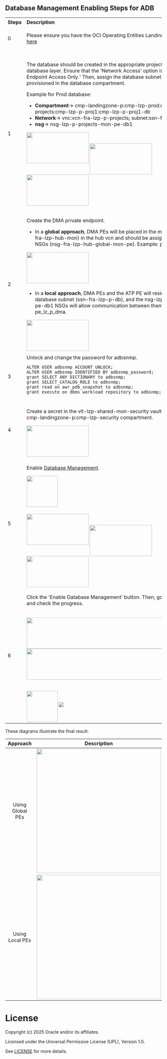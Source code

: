 
## **Database Management Enabling Steps for ADB**


<table>
<tbody>
<tr>
<th align="left">Steps</th>
<th align="left">Description</th>
<th align="left">Notes</th>
</tr>
<tr>

<td align="left" >0</td>
<td align="left">
 
Please ensure you have the OCI Operating Entities Landing Zone deployed 
[info here](https://github.com/oracle-devrel/technology-engineering/tree/main/landing-zones)
  



</td>
<td align="left"> 


</td>
</tr>

<tr>


<td align="left" >1</td>
<td align="left">
The database should be created in the appropriate project compartment at the database layer. Ensure that the 'Network Access' option is set to 'Private Endpoint Access Only.' Then, assign the database subnet and select the NSGs provisioned in the database compartment.

Example for Prod database: 

* **Compartment**-> cmp-landingzone-p:cmp-lzp-prod:cmp-lzp-p-projects:cmp-lzp-p-proj1:cmp-lzp-p-proj1-db
* **Network**-> vnc:vcn-fra-lzp-p-projects; subnet:ssn-fra-lzp-p-db
* **nsg**-> nsg-lzp-p-projects-mon-pe-db1
  

<img src="./images/DB_CMP.png" height="100" width="200" align="left">  

&nbsp; 

<img src="./images/DB_NET.png" height="100" width="200" align="left">

&nbsp; 

<img src="./images/DB_NSG.png" height="100" width="200" align="left">

&nbsp; 

</td>
<td align="left"> 

If the database was created previously, ensure it is placed in the correct cmp, assigned to the proper subnet, and configured with the appropriate NSG.

All resources needed like compartments, subnets and Network Security Groups (NSGs) were previously provisioned by the LZ.
</td>
</tr>

<tr>
<td align="left" rowspan="2" >2</td>


<td align="left">
Create the DMA private endpoint. 

* In a **global approach**, DMA PEs will be placed in the monitoring subnet (sn-fra-lzp-hub-mon) in the hub vcn and should be assigned to the GLOBAL PE NSGs (nsg-fra-lzp-hub-global-mon-pe). Example: pe_lz_global_dma.

&nbsp; 
<img src="./images/GLOBAL_PE.png" height="100" width="200"  align="left">
</td>


<td align="left" rowspan="2">      
All resources needed like Subnets, route tables (RT), Gateways (RT),security lists (SL), and Network Security Groups (NSGs) were previously provisioned by the LZ.

This operation can be easily automated with [Terraform](https://registry.terraform.io/providers/oracle/oci/latest/docs/resources/database_management_db_management_private_endpoint).
</td>
</tr>

<tr>

<td align="left">

* In a **local approach**, DMA PEs and the ATP PE will reside in the same database subnet (ssn-fra-lzp-p-db), and the nsg-lzp-p-projects-mon-pe-db1 NSGs will allow communication between them. Example: pe_lz_p_dma.

&nbsp; 
<img src="./images/LOCAL_PE.png" height="100" width="200"  align="left">
</td>      
</tr>



<td align="left">3</td>
<td align="left">
Unlock and change the password for adbsnmp.

```
ALTER USER adbsnmp ACCOUNT UNLOCK;
ALTER USER adbsnmp IDENTIFIED BY adbsnmp_password; 
grant SELECT ANY DICTIONARY to adbsnmp;
grant SELECT_CATALOG_ROLE to adbsnmp;
grant read on awr_pdb_snapshot to adbsnmp;
grant execute on dbms_workload_repository to adbsnmp;
```

</td>
<td align="left">

To connect to a database placed in a private subnet you can follow this [blog](https://blogs.oracle.com/datawarehousing/post/4-ways-to-connect-to-autonomous-database-on-a-private-network).
</td>
</tr>

<td align="left">4</td>
<td align="left">

Create a secret in the vlt-lzp-shared-mon-security vault located within the cmp-landingzone-p:cmp-lzp-security compartment.

<img src="./images/SECRET.png" height="100"  width="200" align="left">

</td>
<td align="left">
All resources needed like the dedicated Vault and required policies was previously provisioned by the LZ.
</td>
</tr> 



<tr>
<td align="left" rowspan="2" >5</td>
<td align="left">

Enable [Database Management](https://docs.oracle.com/en-us/iaas/database-management/doc/enable-database-management-autonomous-databases.html).

<img src="./images/ENABLE.png" height="100" align="left"></img>
&nbsp; 
</td>

<td align="left" rowspan="2">      
Remember to select the private DMA endpoint created in step2.

</td>
</tr>

<tr>
<td align="left">

<img src="./images/DM_1.png" height="100" width="200" align="left"></img> 
&nbsp; 

<img src="./images/DM_2.png" height="100" width="200"  align="left"></img>
&nbsp; 

<img src="./images/DM_3.png" height="100" width="200" align="left"></img>
&nbsp; 
</td>      
</tr>


<td align="left">6</td>
<td align="left">

Click the 'Enable Database Management' button. Then, go to the work request and check the progress.

&nbsp; 
<img src="./images/50.png" height="100" width="600"  align="left"></img>
&nbsp; 
&nbsp; 
&nbsp; 

<img src="./images/100.png" height="100"  width="600" align="left"></img>
&nbsp; 
&nbsp; 
&nbsp; 

<img src="./images/CONSOLE.png" height="100" align="left" > </img>
&nbsp; 
&nbsp; 
&nbsp; 

<img src="./images/DMA.png" align="left"> </img> 
&nbsp; 
&nbsp; 

</td>
<td align="left">
</td>
</tr> 
 
</tbody>
</table>



These diagrams illustrate the final result:


|  Approach  | Description | 
|:--:|---|
| Using Global PEs | <img src="./images/OBS_ADDON_GLOBAL.png" height="400" align="center">| 
| Using Local PEs | <img src="./images/OBS_ADDON_LOCAL.png" height="400" align="center">| 


# License <!-- omit from toc -->

Copyright (c) 2025 Oracle and/or its affiliates.

Licensed under the Universal Permissive License (UPL), Version 1.0.

See [LICENSE](/LICENSE) for more details.



